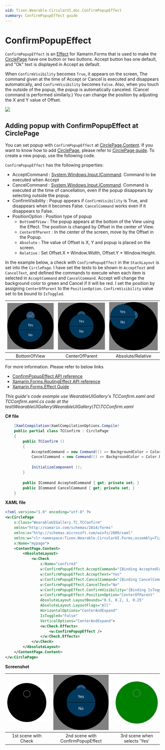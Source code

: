```yaml
---
uid: Tizen.Wearable.CircularUI.doc.ConfirmPopupEffect
summary: ConfirmPopupEffect guide
---
```

# ConfirmPopupEffect

`ConfirmPopupEffect` is an [Effect](https://developer.xamarin.com/api/type/Xamarin.Forms.Effect/) for Xamarin.Forms that is used to make the [CirclePage](xref:Tizen.Wearable.CircularUI.doc.CirclePage) have one button or two buttons.
Accept button has one default, and "Ok" text is displayed in Accept as default.

When `ConfirmVisibility` becomes `True`, it appears on the screen,
The command given at the time of Accept or Cancel is executed and disappears automatically, and `ConfirmVisibility` becomes `False`.
Also, when you touch the outside of the popup, the popup is automatically canceled. (Cancel command is performed similarly.)
You can change the position by adjusting the X and Y value of Offset.

![](data/ConfirmPopupEffect.png)

## Adding popup with ConfirmPopupEffect at CirclePage

You can set popup with `ConfirmPopupEffect` at [CirclePage.Content](xref:Tizen.Wearable.CircularUI.doc.CirclePage). If you want to know how to add [CirclePage](xref:Tizen.Wearable.CircularUI.doc.CirclePage), please refer to [CirclePage guide](https://samsung.github.io/Tizen.CircularUI/guide/CirclePage.html#create-circlepage). To create a new popup, use the following code.

`ConfirmPopupEffect` has the following properties:

- AcceptCommand : [System.Windows.Input.ICommand](https://developer.xamarin.com/api/type/System.Windows.Input.ICommand/). Command to be executed when Accept
- CancelCommand : [System.Windows.Input.ICommand](https://developer.xamarin.com/api/type/System.Windows.Input.ICommand/). Command is executed at the time of cancellation, even if the popup disappears by selecting outside the popup.
- ConfirmVisibility : Popup appears if `ConfirmVisibility` is True, and disappears when it becomes False. `CancelCommand` works even if it disappears to False.
- PositionOption : Position type of popup
  - `BottomOfView` : The popup appears at the bottom of the View using the Effect. The position is changed by Offset in the center of View.
  - `CenterOfParent` : In the center of the screen, move by the Offset in the Popup.
  - `Absolute` : The value of Offset is X, Y and popup is placed on the screen.
  - `Relative` : Set Offset.X * Window.Width, Offset.Y * Window.Height.

In the example below, a check with `ConfirmPopupEffect` in the `StackLayout` is set into the `CirclePage`. I have set the texts to be shown in `AcceptText` and `CancelText`, and defined the commands to execute when each item is selected in `AcceptCommand` and `CancelCommand`. Accept will change the background color to green and Cancel if it will be red.
I set the position by assigning `CenterOfParent` to the `PositionOption`. `ConfirmVisibility` value set to be bound to `IsToggled`.

|![BottomOfView](data/ConfirmPopupEffect_BottomOfView.png)|![CenterOfParent](data/ConfirmPopupEffect_2.png)|![3rd scene when selects 'Yes'](data/ConfirmPopupEffect_Absolute.png)|
|:----------------------------------------------------:|:--------------------------------------------------:|:-----------------------------:|
|                       BottomOfView                   |                    CenterOfParent                  |         Absolute/Relative     |

For more information. Please refer to below links

- [ConfirmPopupEffect  API reference](https://samsung.github.io/Tizen.CircularUI/api/Tizen.Wearable.CircularUI.Forms.ConfirmPopupEffect.html)
- [Xamarin.Forms.RoutingEffect  API reference](https://developer.xamarin.com/api/type/Xamarin.Forms.RoutingEffect/)
- [Xamarin.Forms.Effect Guide](https://docs.microsoft.com/en-us/xamarin/xamarin-forms/app-fundamentals/effects/)

_This guide's code example use WearableUIGallery's TCConfirm.xaml and TCConfirm.xaml.cs code at the test\WearableUIGallery\WearableUIGallery\TC\TCConfirm.xaml_

**C# file**

```cs
    [XamlCompilation(XamlCompilationOptions.Compile)
    public partial class TCConfirm : CirclePage
    {
        public TCConfirm ()
        {
            AcceptedCommand = new Command(() => BackgroundColor = Color.Green);
            CancelCommand = new Command(() => BackgroundColor = Color.Red);

            InitializeComponent ();
        }

        public ICommand AcceptedCommand { get; private set; }
        public ICommand CancelCommand { get; private set; }
    }
```

**XAML file**

```xml
<?xml version="1.0" encoding="utf-8" ?>
<w:CirclePage
    x:Class="WearableUIGallery.TC.TCConfirm"
    xmlns="http://xamarin.com/schemas/2014/forms"
    xmlns:x="http://schemas.microsoft.com/winfx/2009/xaml"
    xmlns:w="clr-namespace:Tizen.Wearable.CircularUI.Forms;assembly=Tizen.Wearable.CircularUI.Forms"
    x:Name="mypage">
    <ContentPage.Content>
        <AbsoluteLayout>
            <w:Check
                x:Name="confirm3"
                w:ConfirmPopupEffect.AcceptCommand="{Binding AcceptedCommand, Source={x:Reference mypage}}"
                w:ConfirmPopupEffect.AcceptText="Yes"
                w:ConfirmPopupEffect.CancelCommand="{Binding CancelCommand, Source={x:Reference mypage}}"
                w:ConfirmPopupEffect.CancelText="No"
                w:ConfirmPopupEffect.ConfirmVisibility="{Binding IsToggled, Source={x:Reference confirm3}, Mode=TwoWay}"
                w:ConfirmPopupEffect.PositionOption="CenterOfParent"
                AbsoluteLayout.LayoutBounds="0.5, 0.2, 1, 0.25"
                AbsoluteLayout.LayoutFlags="All"
                HorizontalOptions="CenterAndExpand"
                IsToggled="False"
                VerticalOptions="CenterAndExpand">
                <w:Check.Effects>
                    <w:ConfirmPopupEffect />
                </w:Check.Effects>
            </w:Check>
        </AbsoluteLayout>
    </ContentPage.Content>
</w:CirclePage>
```

**Screenshot**

|![1st scene with Check](data/ConfirmPopupEffect_1.png)| ![2nd scene with ConfirmPopupEffect](data/ConfirmPopupEffect_2.png)|![3rd scene when selects 'Yes'](data/ConfirmPopupEffect_3.png)|
|:----------------------------------------------------:|:-------------------------------------------------------------------:|:-----------------------------------------:|
|                       1st scene with Check            |                    2nd scene with ConfirmPopupEffect                |         3rd scene when selects 'Yes' |

